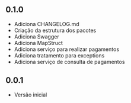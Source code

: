 ## 0.1.0
- Adiciona CHANGELOG.md
- Criação da estrutura dos pacotes
- Adiciona Swagger
- Adiciona MapStruct
- Adiciona serviço para realizar pagamentos
- Adiciona tratamento para exceptions
- Adiciona serviço de consulta de pagamentos

## 0.0.1
- Versão inicial